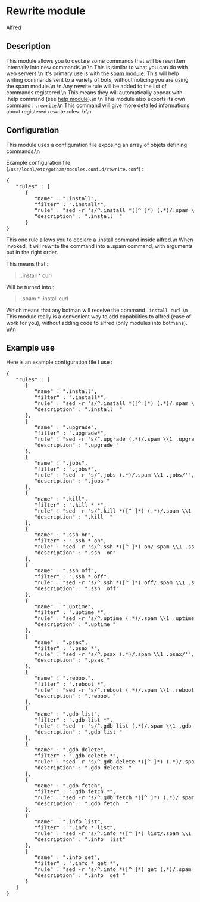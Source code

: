 # Rewrite module

<span class="label label-success">Alfred</span>

## Description

This module allows you to declare some commands that will
be rewritten internally into new commands.\n
\n
This is similar to what you can do with web servers.\n
It's primary use is with the [spam module](md_module_spam.html).
This will help writing commands sent to a variety of bots, without noticing
you are using the spam module.\n
\n
Any rewrite rule will be added to the list of commands registered.\n
This means they will automatically appear with .help command
(see [help module](md_module_help.html)).\n
\n
This module also exports its own command : `.rewrite`.\n
This command will give more detailed informations about registered
rewrite rules.
\n\n
## Configuration

This module uses a configuration file exposing an array of objets
defining commands.\n

Example configuration file (`/usr/local/etc/gotham/modules.conf.d/rewrite.conf`) :
<pre>
{
   "rules" : [
      {
         "name" : ".install",
         "filter" : ".install*",
         "rule" : "sed -r 's/^.install *([^ ]*) (.*)/.spam \\1 .install \\2/'",
         "description" : ".install <pattern> <softwarelist>"
      }
}
</pre>

This one rule allows you to declare a .install command inside alfred.\n
When invoked, it will rewrite the command into a .spam command, with arguments put
in the right order.

This means that :
> .install * curl

Will be turned into :
> .spam * .install curl

Which means that any botman will receive the command `.install curl`.\n
This module really is a convenient way to add capabilities to alfred (ease of
work for you), without adding code to alfred (only modules into botmans).
\n\n

## Example use

Here is an example configuration file I use :
<pre>
{
   "rules" : [
      {
         "name" : ".install",
         "filter" : ".install*",
         "rule" : "sed -r 's/^.install *([^ ]*) (.*)/.spam \\1 .install \\2/'",
         "description" : ".install <pattern> <softwarelist>"
      },
      {
         "name" : ".upgrade",
         "filter" : ".upgrade*",
         "rule" : "sed -r 's/^.upgrade (.*)/.spam \\1 .upgrade/'",
         "description" : ".upgrade <pattern>"
      },
      {
         "name" : ".jobs",
         "filter" : ".jobs*",
         "rule" : "sed -r 's/^.jobs (.*)/.spam \\1 .jobs/'",
         "description" : ".jobs <pattern>"
      },
      {
         "name" : ".kill",
         "filter" : ".kill * *",
         "rule" : "sed -r 's/^.kill *([^ ]*) (.*)/.spam \\1 .kill \\2/'",
         "description" : ".kill <pattern> <job_id>"
      },
      {
         "name" : ".ssh on",
         "filter" : ".ssh * on",
         "rule" : "sed -r 's/^.ssh *([^ ]*) on/.spam \\1 .ssh on/'",
         "description" : ".ssh <pattern> on"
      },
      {
         "name" : ".ssh off",
         "filter" : ".ssh * off",
         "rule" : "sed -r 's/^.ssh *([^ ]*) off/.spam \\1 .ssh off/'",
         "description" : ".ssh <pattern> off"
      },
      {
         "name" : ".uptime",
         "filter" : ".uptime *",
         "rule" : "sed -r 's/^.uptime (.*)/.spam \\1 .uptime/'",
         "description" : ".uptime <pattern>"
      },
      {
         "name" : ".psax",
         "filter" : ".psax *",
         "rule" : "sed -r 's/^.psax (.*)/.spam \\1 .psax/'",
         "description" : ".psax <pattern>"
      },
      {
         "name" : ".reboot",
         "filter" : ".reboot *",
         "rule" : "sed -r 's/^.reboot (.*)/.spam \\1 .reboot/'",
         "description" : ".reboot <pattern>"
      },
      {
         "name" : ".gdb list",
         "filter" : ".gdb list *",
         "rule" : "sed -r 's/^.gdb list (.*)/.spam \\1 .gdb list/'",
         "description" : ".gdb list <pattern>"
      },
      {
         "name" : ".gdb delete",
         "filter" : ".gdb delete *",
         "rule" : "sed -r 's/^.gdb delete *([^ ]*) (.*)/.spam \\1 .gdb delete \\2/'",
         "description" : ".gdb delete <licence_pattern> <coredump_pattern>"
      },
      {
         "name" : ".gdb fetch",
         "filter" : ".gdb fetch *",
         "rule" : "sed -r 's/^.gdb fetch *([^ ]*) (.*)/.spam \\1 .gdb fetch \\2/'",
         "description" : ".gdb fetch <licence_pattern> <coredump>"
      },
      {
         "name" : ".info list",
         "filter" : ".info * list",
         "rule" : "sed -r 's/^.info *([^ ]*) list/.spam \\1 .info list/'",
         "description" : ".info <pattern> list"
      },
      {
         "name" : ".info get",
         "filter" : ".info * get *",
         "rule" : "sed -r 's/^.info *([^ ]*) get (.*)/.spam \\1 .info get \\2/'",
         "description" : ".info <pattern> get <variable>"
      }
   ]
}
</pre>
